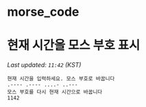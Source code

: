 # morse_code
# 현재 시간을 모스 부호 표시
<!-- MORSE_TIME_START -->
_Last updated: `11:42` (KST)_

```
현재 시간을 입력하세요. 모스 부호로 바꿉니다
.---- .---- ....- ..---
모스 부호를 다시 현재 시간으로 바꿉니다
1142
```
<!-- MORSE_TIME_END -->
